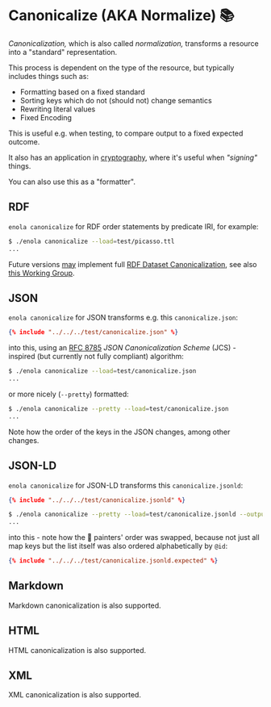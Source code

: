 <!--
    SPDX-License-Identifier: Apache-2.0

    Copyright 2023-2025 The Enola <https://enola.dev> Authors

    Licensed under the Apache License, Version 2.0 (the "License");
    you may not use this file except in compliance with the License.
    You may obtain a copy of the License at

        https://www.apache.org/licenses/LICENSE-2.0

    Unless required by applicable law or agreed to in writing, software
    distributed under the License is distributed on an "AS IS" BASIS,
    WITHOUT WARRANTIES OR CONDITIONS OF ANY KIND, either express or implied.
    See the License for the specific language governing permissions and
    limitations under the License.
-->

# Canonicalize (AKA Normalize) 📚

_Canonicalization,_ which is also called _normalization,_ transforms a resource into a "standard" representation.

This process is dependent on the type of the resource, but typically includes things such as:

* Formatting based on a fixed standard
* Sorting keys which do not (should not) change semantics
* Rewriting literal values
* Fixed Encoding

This is useful e.g. when testing, to compare output to a fixed expected outcome.

It also has an application in
[cryptography](https://github.com/enola-dev/enola/issues/284),
where it's useful when _"signing"_ things.

You can also use this as a "formatter".

## RDF

`enola canonicalize` for RDF order statements by predicate IRI, for example:

```bash cd ../.././..
$ ./enola canonicalize --load=test/picasso.ttl
...
```

Future versions [may](https://github.com/enola-dev/enola/issues/1103) implement
full [RDF Dataset Canonicalization](https://www.w3.org/TR/rdf-canon/), see
also [this Working Group](https://www.w3.org/2024/12/rch-wg-charter.html).

## JSON

`enola canonicalize` for JSON transforms e.g. this `canonicalize.json`:

```json
{% include "../../../test/canonicalize.json" %}
```

into this, using an [RFC 8785](https://www.rfc-editor.org/rfc/rfc8785)
_JSON Canonicalization Scheme_ (JCS) -inspired (but currently not fully compliant)
algorithm:

```bash cd ../.././..
$ ./enola canonicalize --load=test/canonicalize.json
...
```

or more nicely (`--pretty`) formatted:

```bash cd ../.././..
$ ./enola canonicalize --pretty --load=test/canonicalize.json
...
```

Note how the order of the keys in the JSON changes, among other changes.

## JSON-LD

`enola canonicalize` for JSON-LD transforms this `canonicalize.jsonld`:

```json
{% include "../../../test/canonicalize.jsonld" %}
```

```bash cd ../.././..
$ ./enola canonicalize --pretty --load=test/canonicalize.jsonld --output=test/canonicalize.jsonld.expected
...
```

into this - note how the 🎨 painters' order was swapped, because not just all
map keys but the list itself was also ordered alphabetically by `@id`:

```json
{% include "../../../test/canonicalize.jsonld.expected" %}
```

## Markdown

Markdown canonicalization is also supported.

## HTML

HTML canonicalization is also supported.

## XML

XML canonicalization is also supported.

